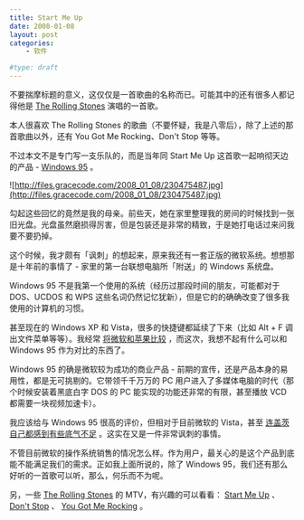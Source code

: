 ```yaml
---
title: Start Me Up
date: 2008-01-08
layout: post
categories:
    - 软件

#type: draft
---
```


不要揣摩标题的意义，这仅仅是一首歌曲的名称而已。可能其中的还有很多人都记得他是  [The Rolling Stones](http://en.wikipedia.org/wiki/The_Rolling_Stones)  演唱的一首歌。

本人很喜欢 The Rolling Stones 的歌曲（不要怀疑，我是八零后），除了上述的那首歌曲以外，还有 You Got Me Rocking、Don't Stop 等等。

不过本文不是专门写一支乐队的，而是当年同 Start Me Up 这首歌一起响彻天边的产品 -  [Windows 95](http://zh.wikipedia.org/wiki/Windows_95) 。

![http://files.gracecode.com/2008_01_08/230475487.jpg](http://files.gracecode.com/2008_01_08/230475487.jpg)

勾起这些回忆的竟然是我的母亲。前些天，她在家里整理我的房间的时候找到一张旧光盘。光盘虽然磨损得厉害，但是包装还是非常的精致，于是她打电话过来问我要不要扔掉。

这个时候，我才颇有「讽刺」的想起来，原来我还有一套正版的微软系统。想想那是十年前的事情了 - 家里的第一台联想电脑所「附送」的 Windows 系统盘。

Windows 95 不是我第一个使用的系统（经历过那段时间的朋友，可能都对于 DOS、UCDOS 和 WPS 这些名词仍然记忆犹新），但是它的的确确改变了很多我使用的计算机的习惯。

甚至现在的 Windows XP 和 Vista，很多的快捷键都延续了下来（比如 Alt + F 调出文件菜单等等）。我经常 [将微软和苹果比较]({{site.urls}}/posts/391/) ，而这次，我想不起有什么可以和 Windows 95 作为对比的东西了。

Windows 95 的确是微软较为成功的商业产品 - 前期的宣传，还是产品本身的易用性，都是无可挑剔的。它带领千千万万的 PC 用户进入了多媒体电脑的时代（那个时候安装着黑底白字 DOS 的 PC 能实现的功能还非常的有限，甚至播放 VCD 都需要一块视频加速卡）。

我应该给与 Windows 95 很高的评价，但相对于目前微软的 Vista，甚至 [连盖茨自己都感到有些底气不足](http://www.itnews.com.au/News/67663,majority-of-new-pcs-ship-without-windows-vista-gates-unintentionally-reveals.aspx) 。这实在又是一件非常讽刺的事情。

不管目前微软的操作系统销售的情况怎么样。作为用户，最关心的是这个产品到底能不能满足我们的需求。正如我上面所说的，除了 Windows 95，我们还有那么好听的一首歌可以听，那么，何乐而不为呢。

另，一些  [The Rolling Stones](http://www.rollingstones.com/)  的 MTV，有兴趣的可以看看： [Start Me Up](http://www.youtube.com/watch?v=cOYOExbzv-8) 、 [Don't Stop](http://www.youtube.com/watch?v=hvOl9nVdGLQ) 、 [You Got Me Rocking](http://www.youtube.com/watch?v=Bp9B0xtYgHE)  。
